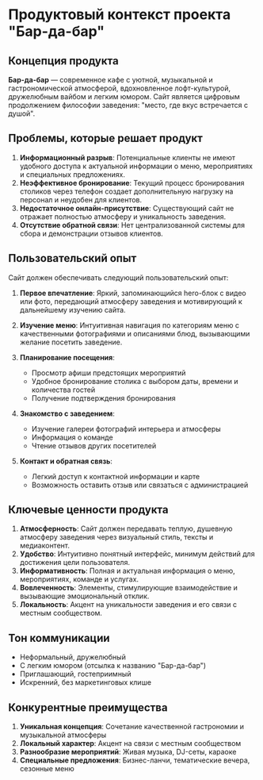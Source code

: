 # Продуктовый контекст проекта "Бар-да-бар"

## Концепция продукта
**Бар-да-бар** — современное кафе с уютной, музыкальной и гастрономической атмосферой, вдохновленное лофт-культурой, дружелюбным вайбом и легким юмором. Сайт является цифровым продолжением философии заведения: "место, где вкус встречается с душой".

## Проблемы, которые решает продукт
1. **Информационный разрыв**: Потенциальные клиенты не имеют удобного доступа к актуальной информации о меню, мероприятиях и специальных предложениях.
2. **Неэффективное бронирование**: Текущий процесс бронирования столиков через телефон создает дополнительную нагрузку на персонал и неудобен для клиентов.
3. **Недостаточное онлайн-присутствие**: Существующий сайт не отражает полностью атмосферу и уникальность заведения.
4. **Отсутствие обратной связи**: Нет централизованной системы для сбора и демонстрации отзывов клиентов.

## Пользовательский опыт
Сайт должен обеспечивать следующий пользовательский опыт:

1. **Первое впечатление**: Яркий, запоминающийся hero-блок с видео или фото, передающий атмосферу заведения и мотивирующий к дальнейшему изучению сайта.

2. **Изучение меню**: Интуитивная навигация по категориям меню с качественными фотографиями и описаниями блюд, вызывающими желание посетить заведение.

3. **Планирование посещения**: 
   - Просмотр афиши предстоящих мероприятий
   - Удобное бронирование столика с выбором даты, времени и количества гостей
   - Получение подтверждения бронирования

4. **Знакомство с заведением**:
   - Изучение галереи фотографий интерьера и атмосферы
   - Информация о команде
   - Чтение отзывов других посетителей

5. **Контакт и обратная связь**:
   - Легкий доступ к контактной информации и карте
   - Возможность оставить отзыв или связаться с администрацией

## Ключевые ценности продукта
1. **Атмосферность**: Сайт должен передавать теплую, душевную атмосферу заведения через визуальный стиль, тексты и медиаконтент.
2. **Удобство**: Интуитивно понятный интерфейс, минимум действий для достижения цели пользователя.
3. **Информативность**: Полная и актуальная информация о меню, мероприятиях, команде и услугах.
4. **Вовлеченность**: Элементы, стимулирующие взаимодействие и вызывающие эмоциональный отклик.
5. **Локальность**: Акцент на уникальности заведения и его связи с местным сообществом.

## Тон коммуникации
- Неформальный, дружелюбный
- С легким юмором (отсылка к названию "Бар-да-бар")
- Приглашающий, гостеприимный
- Искренний, без маркетинговых клише

## Конкурентные преимущества
1. **Уникальная концепция**: Сочетание качественной гастрономии и музыкальной атмосферы
2. **Локальный характер**: Акцент на связи с местным сообществом
3. **Разнообразие мероприятий**: Живая музыка, DJ-сеты, караоке
4. **Специальные предложения**: Бизнес-ланчи, тематические вечера, сезонные меню 